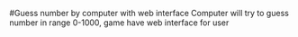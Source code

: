 #Guess number by computer with web interface
Computer will try to guess number in range 0-1000, game have web interface for user
